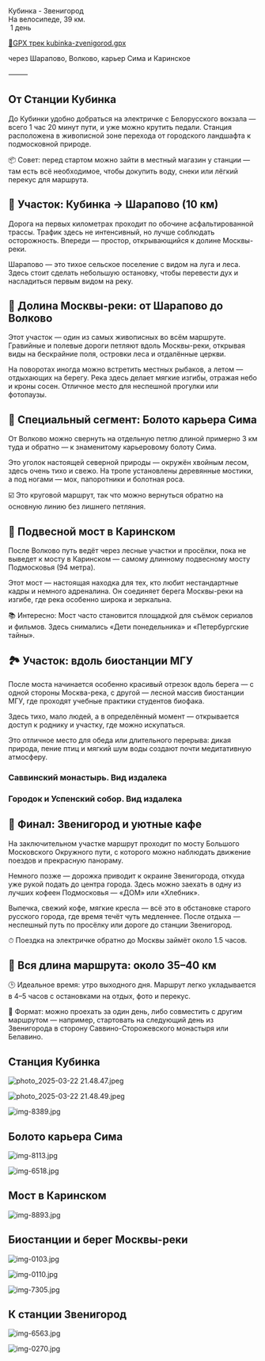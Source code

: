 
<link rel="stylesheet" href="../assets-custom/css/style-markdown.css">
<div class="cover-container" style="background-image: url('vailevskoe-2-1600.jpg');">
	<div class="cover-text">
		<div class="cover-title">
            Кубинка - Звенигород
        </div>
		<div class="cover-description">
			<div class="packages-location">
                <img loading="lazy" src="../assets-custom/icon-bike.png" alt="" class="cover-icon">
                <div class="h4-default regular">На велосипеде, 39 км.</div>
            </div>
            <div>
                <img class="cover-icon" loading="lazy" src="../assets-custom/icon-time.png" alt=""  />
                <span>1 день</span>
            </div>
		</div>
	</div>
</div>

<div id="map"></div>

[📍GPX трек kubinka-zvenigorod.gpx](kubinka-zvenigorod.gpx)

через Шарапово, Волково, карьер Сима и Каринское

⸻

## От Станции Кубинка

До Кубинки удобно добраться на электричке с Белорусского вокзала — всего 1 час 20 минут пути, и уже можно крутить педали. Станция расположена в живописной зоне перехода от городского ландшафта к подмосковной природе.

📦 Совет: перед стартом можно зайти в местный магазин у станции — там есть всё необходимое, чтобы докупить воду, снеки или лёгкий перекус для маршрута.


## 🚴 Участок: Кубинка → Шарапово (10 км)

Дорога на первых километрах проходит по обочине асфальтированной трассы. Трафик здесь не интенсивный, но лучше соблюдать осторожность. Впереди — простор, открывающийся к долине Москвы-реки.

Шарапово — это тихое сельское поселение с видом на луга и леса. Здесь стоит сделать небольшую остановку, чтобы перевести дух и насладиться первым видом на реку.


## 🌿 Долина Москвы-реки: от Шарапово до Волково

Этот участок — один из самых живописных во всём маршруте. Гравийные и полевые дороги петляют вдоль Москвы-реки, открывая виды на бескрайние поля, островки леса и отдалённые церкви.

На поворотах иногда можно встретить местных рыбаков, а летом — отдыхающих на берегу. Река здесь делает мягкие изгибы, отражая небо и кроны сосен. Отличное место для неспешной прогулки или фотопаузы.


## 🌲 Специальный сегмент: Болото карьера Сима

От Волково можно свернуть на отдельную петлю длиной примерно 3 км туда и обратно — к знаменитому карьеровому болоту Сима.

Это уголок настоящей северной природы — окружён хвойным лесом, здесь очень тихо и свежо. На тропе установлены деревянные мостики, а под ногами — мох, папоротники и болотная роса.

☑️ Это круговой маршрут, так что можно вернуться обратно на основную линию без лишнего петляния.



## 🌉 Подвесной мост в Каринском

После Волково путь ведёт через лесные участки и просёлки, пока не выведет к мосту в Каринском — самому длинному подвесному мосту Подмосковья (94 метра).

Этот мост — настоящая находка для тех, кто любит нестандартные кадры и немного адреналина. Он соединяет берега Москвы-реки на изгибе, где река особенно широка и зеркальна.

📚 Интересно: Мост часто становится площадкой для съёмок сериалов и фильмов. Здесь снимались «Дети понедельника» и «Петербургские тайны».


## 🏞 Участок: вдоль биостанции МГУ

После моста начинается особенно красивый отрезок вдоль берега — с одной стороны Москва-река, с другой — лесной массив биостанции МГУ, где проходят учебные практики студентов биофака.

Здесь тихо, мало людей, а в определённый момент — открывается доступ к роднику и участку, где можно искупаться.

Это отличное место для обеда или длительного перерыва: дикая природа, пение птиц и мягкий шум воды создают почти медитативную атмосферу.


### Саввинский монастырь. Вид издалека

### Городок и Успенский собор. Вид издалека


## 🚆 Финал: Звенигород и уютные кафе

На заключительном участке маршрут проходит по мосту Большого Московского Окружного пути, с которого можно наблюдать движение поездов и прекрасную панораму.

Немного позже — дорожка приводит к окраине Звенигорода, откуда уже рукой подать до центра города. Здесь можно заехать в одну из лучших кофеен Подмосковья — «ДОМ» или «Хлебник».

Выпечка, свежий кофе, мягкие кресла — всё это в обстановке старого русского города, где время течёт чуть медленнее. После отдыха — неспешный путь по просёлку или дороге до станции Звенигород.

⏱ Поездка на электричке обратно до Москвы займёт около 1.5 часов.


## 📌 Вся длина маршрута: около 35–40 км

🕒 Идеальное время: утро выходного дня. Маршрут легко укладывается в 4–5 часов с остановками на отдых, фото и перекус.

🧭 Формат: можно проехать за один день, либо совместить с другим маршрутом — например, стартовать на следующий день из Звенигорода в сторону Саввино-Сторожевского монастыря или Белавино.



## Станция Кубинка

![photo_2025-03-22 21.48.47.jpeg](imgs/photo_2025-03-22%2021.48.47.jpeg)

![photo_2025-03-22 21.48.49.jpeg](imgs/photo_2025-03-22%2021.48.49.jpeg)

![img-8389.jpg](../0-images/zvenigorod/img-8389.jpg)



## Болото карьера Сима

![img-8113.jpg](../0-images/zvenigorod/img-8113.jpg)

![img-6518.jpg](../0-images/zvenigorod/img-6518.jpg)




## Мост в Каринском

![img-8893.jpg](../0-images/zvenigorod/img-8893.jpg)



## Биостанции и берег Москвы-реки

![img-0103.jpg](../0-images/zvenigorod/img-0103.jpg)

![img-0110.jpg](../0-images/zvenigorod/img-0110.jpg)

![img-7305.jpg](../0-images/zvenigorod/img-7305.jpg)




## К станции Звенигород

![img-6563.jpg](../0-images/zvenigorod/img-6563.jpg)

![img-0270.jpg](../0-images/zvenigorod/img-0270.jpg)














<link href="https://api.mapbox.com/mapbox-gl-js/v3.10.0/mapbox-gl.css" rel="stylesheet">
<script src="https://api.mapbox.com/mapbox-gl-js/v3.10.0/mapbox-gl.js"></script>
<script src="https://cdn.jsdelivr.net/npm/js-yaml@4.1.0/dist/js-yaml.min.js"></script>
<script src="../assets-custom/js/cozy-journey.js"></script>
<script>architectMap({
    tracks: [{path: 'kubinka-zvenigorod.gpx'}, {path: 'sima.gpx', color: 'blue'}],
    points: 'points.yaml',
    zoom: 7.0,
    center: [37.49433, 55.59333],
    fitDuration: 6000
 });
</script>


